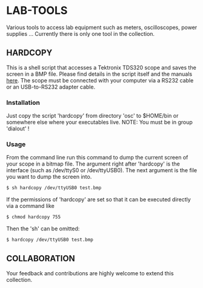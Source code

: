 # LAB-TOOLS
Various tools to access lab equipment such as meters, oscilloscopes, power supplies ...
Currently there is only one tool in the collection.

## HARDCOPY
This is a shell script that accesses a Tektronix TDS320 scope and saves the screen in a BMP file.
Please find details in the script itself and the manuals [here](osc/manuals/). The scope must be
connected with your computer via a RS232 cable or an USB-to-RS232 adapter cable.

### Installation
Just copy the script 'hardcopy' from directory 'osc' to $HOME/bin or somewhere else where your executables live.
NOTE: You must be in group 'dialout' !

### Usage
From the command line run this command to dump the current screen of your scope in a bitmap file.
The argument right after 'hardcopy' is the interface (such as /dev/ttyS0 or /dev/ttyUSB0). The next argument is the file
you want to dump the screen into.

```sh
$ sh hardcopy /dev/ttyUSB0 test.bmp
```

If the permissions of 'hardcopy' are set so that it can be executed directly via a command like
```sh
$ chmod hardcopy 755
```

Then the 'sh' can be omitted:
```sh
$ hardcopy /dev/ttyUSB0 test.bmp
```


## COLLABORATION
Your feedback and contributions are highly welcome to extend this collection.

